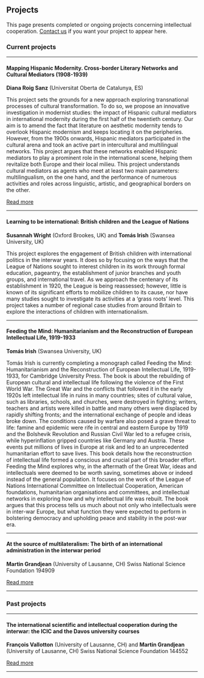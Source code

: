 ## Projects

This page presents completed or ongoing projects concerning intellectual cooperation. [Contact us](https://intellectualcooperation.org/about) if you want your project to appear here.

### Current projects
---
#### Mapping Hispanic Modernity. Cross-border Literary Networks and Cultural Mediators (1908-1939)
**Diana Roig Sanz** (Universitat Oberta de Catalunya, ES)

This project sets the grounds for a new approach exploring transnational processes of cultural transformation. To do so, we propose an innovative investigation in modernist studies: the impact of Hispanic cultural mediators in international modernity during the first half of the twentieth century. Our aim is to amend the fact that literature on aesthetic modernity tends to overlook Hispanic modernism and keeps locating it on the peripheries. However, from the 1900s onwards, Hispanic mediators participated in the cultural arena and took an active part in intercultural and multilingual networks. This project argues that these networks enabled Hispanic mediators to play a prominent role in the international scene, helping them revitalize both Europe and their local milieu. This project understands cultural mediators as agents who meet at least two main parameters: multilingualism, on the one hand, and the performance of numerous activities and roles across linguistic, artistic, and geographical borders on the other.

[Read more](https://mapmodern.wordpress.com/)

---
#### Learning to be international: British children and the League of Nations
**Susannah Wright** (Oxford Brookes, UK) and **Tomás Irish** (Swansea University, UK) 

This project explores the engagement of British children with international politics in the interwar years. It does so by focusing on the ways that the League of Nations sought to interest children in its work through formal education, pageantry, the establishment of junior branches and youth groups, and international travel. As we approach the centenary of its establishment in 1920, the League is being reassessed; however, little is known of its significant efforts to mobilize children to its cause, nor have many studies sought to investigate its activities at a ‘grass roots’ level. This project takes a number of regional case studies from around Britain to explore the interactions of children with internationalism.

---
#### Feeding the Mind: Humanitarianism and the Reconstruction of European Intellectual Life, 1919-1933
**Tomás Irish** (Swansea University, UK) 

Tomás Irish is currently completing a monograph called Feeding the Mind: Humanitarianism and the Reconstruction of European Intellectual Life, 1919-1933, for Cambridge University Press. The book is about the rebuilding of European cultural and intellectual life following the violence of the First World War. The Great War and the conflicts that followed it in the early 1920s left intellectual life in ruins in many countries; sites of cultural value, such as libraries, schools, and churches, were destroyed in fighting; writers, teachers and artists were killed in battle and many others were displaced by rapidly shifting fronts; and the international exchange of people and ideas broke down. The conditions caused by warfare also posed a grave threat to life: famine and epidemic were rife in central and eastern Europe by 1919 and the Bolshevik Revolution and Russian Civil War led to a refugee crisis, while hyperinflation gripped countries like Germany and Austria. These events put millions of lives in Europe at risk and led to an unprecedented humanitarian effort to save lives. This book details how the reconstruction of intellectual life formed a conscious and crucial part of this broader effort. Feeding the Mind explores why, in the aftermath of the Great War, ideas and intellectuals were deemed to be worth saving, sometimes above or indeed instead of the general population. It focuses on the work of the League of Nations International Committee on Intellectual Cooperation, American foundations, humanitarian organisations and committees, and intellectual networks in exploring how and why intellectual life was rebuilt.  The book argues that this process tells us much about not only who intellectuals were in inter-war Europe, but what function they were expected to perform in bolstering democracy and upholding peace and stability in the post-war era.

---
#### At the source of multilateralism: The birth of an international administration in the interwar period
**Martin Grandjean** (University of Lausanne, CH)
Swiss National Science Foundation 194909

[Read more](http://p3.snf.ch/project-194909)

---

### Past projects

---
#### The international scientific and intellectual cooperation during the interwar: the ICIC and the Davos university courses
**François Vallotton** (University of Lausanne, CH) and **Martin Grandjean** (University of Lausanne, CH)
Swiss National Science Foundation 144552

[Read more](https://halshs.archives-ouvertes.fr/tel-01853903)

---

